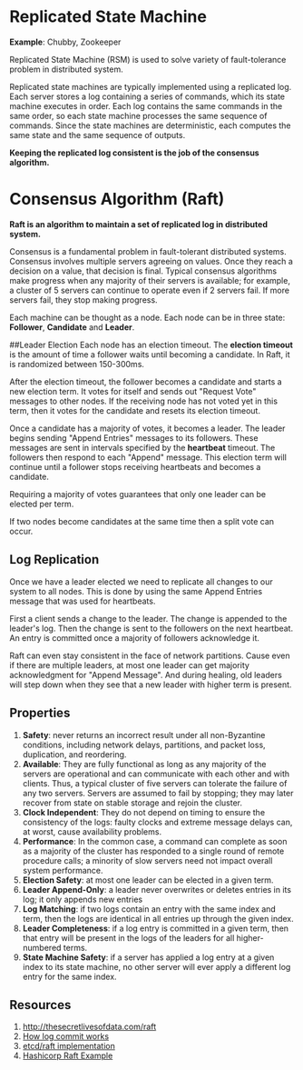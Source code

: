 # Replicated State Machine

**Example**: Chubby, Zookeeper

Replicated State Machine (RSM) is used to solve variety of fault-tolerance problem in distributed system.

Replicated state machines are typically implemented using a replicated log. Each server stores a log containing a series of commands, which its state machine executes in order. Each log contains the same commands in the same order, so each state machine processes the same sequence of commands. Since the state machines are deterministic, each computes the same state and the same sequence of outputs.

**Keeping the replicated log consistent is the job of the consensus algorithm.**



# Consensus Algorithm (Raft)

**Raft is an algorithm to maintain a set of replicated log in distributed system.**

Consensus is a fundamental problem in fault-tolerant distributed systems. Consensus involves multiple servers agreeing on values. Once they reach a decision on a value, that decision is final. Typical consensus algorithms make progress when any majority of their servers is available; for example, a cluster of 5 servers can continue to operate even if 2 servers fail. If more servers fail, they stop making progress.

Each machine can be thought as a node. Each node can be in three state: **Follower**, **Candidate** and **Leader**.

##Leader Election
Each node has an election timeout. The **election timeout** is the amount of time a follower waits until becoming a candidate. In Raft, it is randomized between 150-300ms.

After the election timeout, the follower becomes a candidate and starts a new election term. It votes for itself and sends out "Request Vote" messages to other nodes. If the receiving node has not voted yet in this term, then it votes for the candidate and resets its election timeout.

Once a candidate has a majority of votes, it becomes a leader. The leader begins sending "Append Entries" messages to its followers. These messages are sent in intervals specified by the **heartbeat** timeout. The followers then respond to each "Append" message. This election term will continue until a follower stops receiving heartbeats and becomes a candidate.

Requiring a majority of votes guarantees that only one leader can be elected per term.

If two nodes become candidates at the same time then a split vote can occur.

## Log Replication

Once we have a leader elected we need to replicate all changes to our system to all nodes. This is done by using the same Append Entries message that was used for heartbeats.

First a client sends a change to the leader. The change is appended to the leader's log. Then the change is sent to the followers on the next heartbeat. An entry is committed once a majority of followers acknowledge it.

Raft can even stay consistent in the face of network partitions. Cause even if there are multiple leaders, at most one leader can get majority acknowledgment for "Append Message". And during healing, old leaders will step down when they see that a new leader with higher term is present.

## Properties

1. **Safety**: never returns an incorrect result under all non-Byzantine conditions, including network delays, partitions, and packet loss, duplication, and reordering.
1. **Available**: They are fully functional as long as any majority of the servers are operational and can communicate with each other and with clients. Thus, a typical cluster of five servers can tolerate the failure of any two servers. Servers are assumed to fail by stopping; they may later recover from state on stable storage and rejoin the cluster.
1. **Clock Independent**: They do not depend on timing to ensure the consistency of the logs: faulty clocks and extreme message delays can, at worst, cause availability problems.
1. **Performance**: In the common case, a command can complete as soon as a majority of the cluster has responded to a single round of remote procedure calls; a minority of slow servers need not impact overall system performance.
1. **Election Safety**: at most one leader can be elected in a given term.
1. **Leader Append-Only**: a leader never overwrites or deletes entries in its log; it only appends new entries
1. **Log Matching**: if two logs contain an entry with the same index and term, then the logs are identical in all entries up through the given index.
1. **Leader Completeness**: if a log entry is committed in a given term, then that entry will be present in the logs of the leaders for all higher-numbered terms.
1. **State Machine Safety**: if a server has applied a log entry at a given index to its state machine, no other server will ever apply a different log entry for the same index.

## Resources

1. http://thesecretlivesofdata.com/raft
1. [How log commit works](https://stackoverflow.com/questions/37108309/raft-committed-entry-may-be-lost?rq=1)
1. [etcd/raft implementation](http://otm.github.io/2015/05/raft-a-first-implementation/)
1. [Hashicorp Raft Example](https://github.com/otoolep/hraftd)
